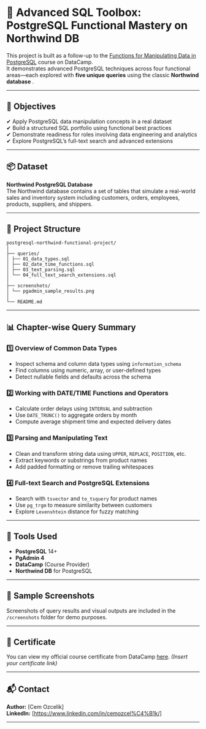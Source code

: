 # 🐘 Advanced SQL Toolbox: PostgreSQL Functional Mastery on Northwind DB

This project is built as a follow-up to the [Functions for Manipulating Data in PostgreSQL](https://www.datacamp.com/) course on DataCamp.  
It demonstrates advanced PostgreSQL techniques across four functional areas—each explored with **five unique queries** using the classic **Northwind database** .

---

## 🎯 Objectives

✔ Apply PostgreSQL data manipulation concepts in a real dataset  
✔ Build a structured SQL portfolio using functional best practices  
✔ Demonstrate readiness for roles involving data engineering and analytics  
✔ Explore PostgreSQL’s full-text search and advanced extensions  

---

## 📦 Dataset

**Northwind PostgreSQL Database**  
The Northwind database contains a set of tables that simulate a real-world sales and inventory system including customers, orders, employees, products, suppliers, and shippers.

---

## 🧠 Project Structure
```
postgresql-northwind-functional-project/
│
├── queries/
│ ├── 01_data_types.sql
│ ├── 02_date_time_functions.sql
│ ├── 03_text_parsing.sql
│ └── 04_full_text_search_extensions.sql
│
├── screenshots/
│ └── pgadmin_sample_results.png
│
└── README.md
```


---

## 📊 Chapter-wise Query Summary

### 1️⃣ Overview of Common Data Types
- Inspect schema and column data types using `information_schema`
- Find columns using numeric, array, or user-defined types
- Detect nullable fields and defaults across the schema

### 2️⃣ Working with DATE/TIME Functions and Operators
- Calculate order delays using `INTERVAL` and subtraction
- Use `DATE_TRUNC()` to aggregate orders by month
- Compute average shipment time and expected delivery dates

### 3️⃣ Parsing and Manipulating Text
- Clean and transform string data using `UPPER`, `REPLACE`, `POSITION`, etc.
- Extract keywords or substrings from product names
- Add padded formatting or remove trailing whitespaces

### 4️⃣ Full-text Search and PostgreSQL Extensions
- Search with `tsvector` and `to_tsquery` for product names
- Use `pg_trgm` to measure similarity between customers
- Explore `Levenshtein` distance for fuzzy matching

---

## 🔧 Tools Used

- **PostgreSQL** 14+
- **PgAdmin 4**
- **DataCamp** (Course Provider)
- **Northwind DB** for PostgreSQL

---

## 📸 Sample Screenshots

Screenshots of query results and visual outputs are included in the `/screenshots` folder for demo purposes.

---

## 🔗 Certificate

You can view my official course certificate from DataCamp [here](#). *(Insert your certificate link)*

---

## 📬 Contact

**Author:** [Cem Ozcelik]  
**LinkedIn:** [https://www.linkedin.com/in/cemozcel%C4%B1k/]  

---
